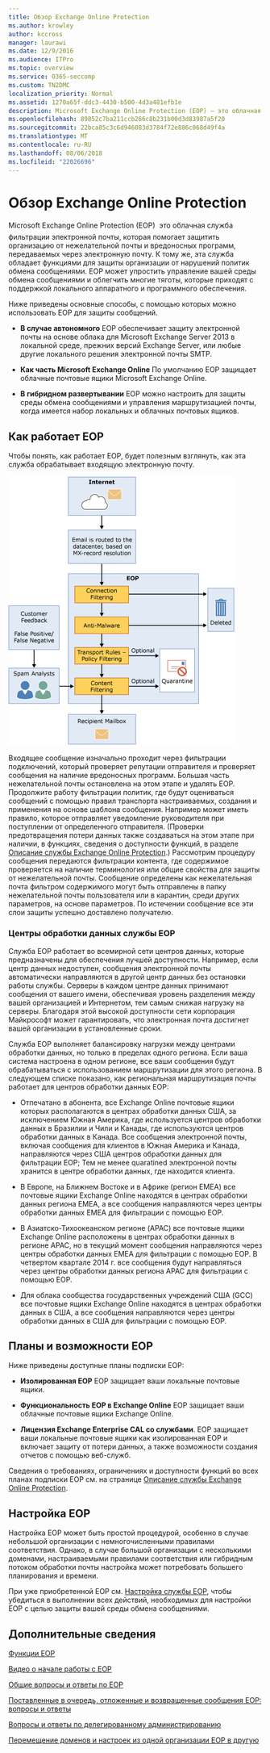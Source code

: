 ```yaml
---
title: Обзор Exchange Online Protection
ms.author: krowley
author: kccross
manager: laurawi
ms.date: 12/9/2016
ms.audience: ITPro
ms.topic: overview
ms.service: O365-seccomp
ms.custom: TN2DMC
localization_priority: Normal
ms.assetid: 1270a65f-ddc3-4430-b500-4d3a481efb1e
description: Microsoft Exchange Online Protection (EOP) — это облачная службу фильтрации электронной почты, которое помогает защитить организацию от нежелательной почты и вредоносных программ и включает в себя компоненты по защите от нарушения политики обмена сообщениями вашей организации.
ms.openlocfilehash: 89852c7ba211ccb266c8b231b00d3d83987a5f20
ms.sourcegitcommit: 22bca85c3c6d946083d3784f72e886c068d49f4a
ms.translationtype: MT
ms.contentlocale: ru-RU
ms.lasthandoff: 08/06/2018
ms.locfileid: "22026696"
---
```

# <a name="exchange-online-protection-overview"></a>Обзор Exchange Online Protection

Microsoft Exchange Online Protection (EOP)  это облачная служба фильтрации электронной почты, которая помогает защитить организацию от нежелательной почты и вредоносных программ, передаваемых через электронную почту. К тому же, эта служба обладает функциями для защиты организации от нарушений политик обмена сообщениями. EOP может упростить управление вашей среды обмена сообщениями и облегчить многие тяготы, которые приходят с поддержкой локального аппаратного и программного обеспечения.
  
Ниже приведены основные способы, с помощью которых можно использовать EOP для защиты сообщений.
  
- **В случае автономного** EOP обеспечивает защиту электронной почты на основе облака для Microsoft Exchange Server 2013 в локальной среде, прежних версий Exchange Server, или любые другие локального решения электронной почты SMTP. 
    
- **Как часть Microsoft Exchange Online** По умолчанию EOP защищает облачные почтовые ящики Microsoft Exchange Online. 
    
- **В гибридном развертывании** EOP можно настроить для защиты среды обмена сообщениями и управления маршрутизацией почты, когда имеется набор локальных и облачных почтовых ящиков. 
    
## <a name="how-eop-works"></a>Как работает EOP

Чтобы понять, как работает EOP, будет полезным взглянуть, как эта служба обрабатывает входящую электронную почту.
  
![EOP электронной почты обработки](../media/EOP-email-processing.png)
  
Входящее сообщение изначально проходит через фильтрации подключений, который проверяет репутации отправителя и проверяет сообщения на наличие вредоносных программ. Большая часть нежелательной почты остановлена на этом этапе и удалять EOP. Продолжите работу фильтрации политик, где будут оцениваться сообщений с помощью правил транспорта настраиваемых, создания и применения на основе шаблона сообщения. Например может иметь правило, которое отправляет уведомление руководителя при поступлении от определенного отправителя. (Проверки предотвращения потери данных также создаваться на этом этапе при наличии, в функциях, сведения о доступности функций, в разделе [Описание службы Exchange Online Protection](https://go.microsoft.com/fwlink/p/?LinkId=320619).) Рассмотрим процедуру сообщения передаются фильтрации контента, где содержимое проверяется на наличие терминология или общие свойства для защиты от нежелательной почты. Сообщение определены как нежелательная почта фильтром содержимого могут быть отправлены в папку нежелательной почты пользователя или в карантин, среди других параметров, на основе параметров. По истечении сообщение все эти слои защиты успешно доставлено получателю.
  
### <a name="eop-datacenters"></a>Центры обработки данных службы EOP

Служба EOP работает во всемирной сети центров данных, которые предназначены для обеспечения лучшей доступности. Например, если центр данных недоступен, сообщения электронной почты автоматически направляются в другой центр данных без остановки работы службы. Серверы в каждом центре данных принимают сообщения от вашего имени, обеспечивая уровень разделения между вашей организацией и Интернетом, тем самым снижая нагрузку на серверы. Благодаря этой высокой доступности сети корпорация Майкрософт может гарантировать, что электронная почта достигнет вашей организации в установленные сроки. 
  
Служба EOP выполняет балансировку нагрузки между центрами обработки данных, но только в пределах одного региона. Если ваша система настроена в одном регионе, все ваши сообщения будут обрабатываться с использованием маршрутизации для этого региона. В следующем списке показано, как региональная маршрутизация почты работает для центров обработки данных EOP:
  
- Отпечатано в абонента, все Exchange Online почтовые ящики которых располагаются в центрах обработки данных США, за исключением Южная Америка, где используется центров обработки данных в Бразилии и Чили и Канады, где используются центров обработки данных в Канада. Все сообщения электронной почты, включая сообщения для клиентов в Южная Америка и Канада, направляются через США центров обработки данных для фильтрации EOP; Тем не менее quaratined электронной почты хранится в центре обработки данных, где находится клиента.
    
- В Европе, на Ближнем Востоке и в Африке (регион EMEA) все почтовые ящики Exchange Online находятся в центрах обработки данных региона EMEA, а все сообщения направляются через центры обработки данных EMEA для фильтрации с помощью EOP.
    
- В Азиатско-Тихоокеанском регионе (APAC) все почтовые ящики Exchange Online расположены в центрах обработки данных в регионе APAC, но в текущий момент сообщения направляются через центры обработки данных EMEA для фильтрации с помощью EOP. В четвертом квартале 2014 г. все сообщения будут направляться через центры обработки данных региона APAC для фильтрации с помощью EOP.
    
- Для облака сообщества государственных учреждений США (GCC) все почтовые ящики Exchange Online находятся в центрах обработки данных в США, а все сообщения направляются через центры обработки данных в США для фильтрации с помощью EOP.
    
## <a name="eop-plans-and-features"></a>Планы и возможности EOP

Ниже приведены доступные планы подписки EOP:
  
- **Изолированная EOP** EOP защищает ваши локальные почтовые ящики. 
    
- **Функциональность EOP в Exchange Online** EOP защищает ваши облачные почтовые ящики Exchange Online. 
    
- **Лицензия Exchange Enterprise CAL со службами**. EOP защищает ваши локальные почтовые ящики как изолированная EOP и включает защиту от потери данных, а также возможности создания отчетов с помощью веб-служб. 
    
Сведения о требованиях, ограничениях и доступности функций во всех планах подписки EOP см. на странице [Описание службы Exchange Online Protection](https://go.microsoft.com/fwlink/p/?LinkId=320619).
  
## <a name="setting-up-eop"></a>Настройка EOP

Настройка EOP может быть простой процедурой, особенно в случае небольшой организации с немногочисленными правилами соответствия. Однако, в случае большой организации с несколькими доменами, настраиваемыми правилами соответствия или гибридным потоком обработки почты настройка может потребовать большего планирования и времени.
  
При уже приобретенной EOP см. [Настройка службы EOP](set-up-your-eop-service.md), чтобы убедиться в выполнении всех действий, необходимых для настройки EOP с целью защиты вашей среды обмена сообщениями. 
  
## <a name="for-more-information"></a>Дополнительные сведения

[Функции EOP](eop-features.md)
  
[Видео о начале работы с EOP](videos-for-getting-started-with-eop.md)
  
[Общие вопросы и ответы по EOP](eop-general-faq.md)
  
[Поставленные в очередь, отложенные и возвращенные сообщения EOP: вопросы и ответы](eop-queued-deferred-and-bounced-messages-faq.md)
  
[Вопросы и ответы по делегированному администрированию](delegated-administration-faq.md)
  
[Перемещение доменов и настроек из одной организации EOP в другую](move-domains-and-settings-from-one-eop-organization-to-another-eop-organization.md)
  

